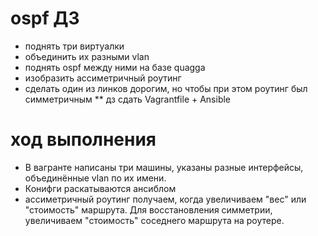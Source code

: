 # ospf ДЗ
* поднять три виртуалки 
* объединить их разными vlan
* поднять ospf между ними на базе quagga
* изобразить ассиметричный роутинг
* сделать один из линков дорогим, но чтобы при этом роутинг был симметричным
** дз сдать Vagrantfile + Ansible
# ход выполнения
* В вагранте написаны три машины, указаны разные интерфейсы, объединённые vlan по их имени.
* Конифги раскатываются ансиблом
* ассиметричный роутинг получаем, когда увеличиваем "вес" или "стоимость" маршрута. Для восстановления симметрии, увеличиваем "стоимость" соседнего маршрута на роутере.
